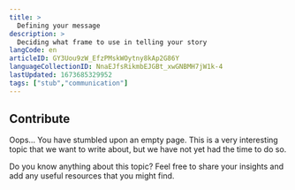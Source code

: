 ```yaml
---
title: >
  Defining your message
description: >
  Deciding what frame to use in telling your story
langCode: en
articleID: GY3Uou9zW_EfzPMskWOytny8kAp2G86Y
languageCollectionID: NnaEJfsRikmbEJGBt_xwGNBMH7jW1k-4
lastUpdated: 1673685329952
tags: ["stub","communication"]
---
```


## **Contribute**

Oops… You have stumbled upon an empty page. This is a very interesting topic that we want to write about, but we have not yet had the time to do so.

Do you know anything about this topic? Feel free to share your insights and add any useful resources that you might find.